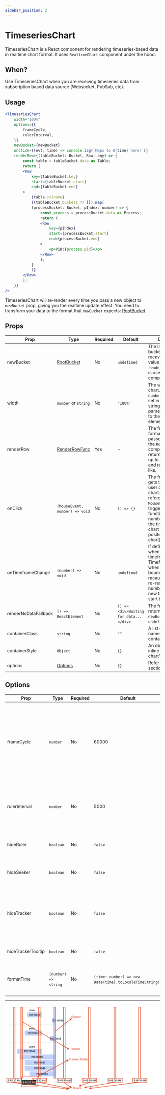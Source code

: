 ```yaml
---
sidebar_position: 2
---
```


# TimeseriesChart

TimeseriesChart is a React component for rendering timeseries-based data in realtime chart format. It uses `RealtimeChart` component under the hood.

## When?

Use TimeseriesChart when you are receiving timeseries data from subscription based data source (Websocket, PubSub, etc).

## Usage

```jsx
<TimeseriesChart
    width="100%"
    options={{
        frameCycle,
        rulerInterval,
    }}
    newBucket={newBucket}
    onClick={(evt, time) => console.log(`Maps to ${time} here!`)}
    renderRow={(tableBucket: Bucket, Row: any) => {
        const table = tableBucket.data as Table;
        return (
        <Row
            key={tableBucket.key}
            start={tableBucket.start}
            end={tableBucket.end}
        >
            {table.relname}
            {(tableBucket.buckets ?? []).map(
            (processBucket: Bucket, pIndex: number) => {
                const process = processBucket.data as Process;
                return (
                <Row
                    key={pIndex}
                    start={processBucket.start}
                    end={processBucket.end}
                >
                    <p>PID:{process.pid}</p>
                </Row>
                );
            }
            )}
        </Row>
        );
    }}
/>
```

TimeseriesChart will re-render every time you pass a new object to `newBucket` prop, giving you the realtime update effect. You need to transform your data to the format that `newBucket` expects: [RootBucket](/docs/types#rootbucket)

## Props

| Prop | Type | Required | Default | Description |
| --- | --- | --- | --- | --- |
| newBucket | [RootBucket](/docs/types#rootbucket) | No | `undefined` | The latest timeseries bucket data you've recevied. When its value is `undefined`, `renderNoDataFallback` is used to render the component. |
| width | `number` or `string` | No | `'100%'` | The width of the chart. If given in `number`, the width is set in `px`. If given in string, it tries to parse into `%`, relative to the parent element. |
| renderRow | [RenderRowFunc](/docs/types#renderrowfunc) | Yes | - | The function which formats the row. It's passed a bucket and the `Row` React component. Must return a JSX which is up to you to format and render as you like. |
| onClick | `(MouseEvent, number) => void` | No | `() => {}` | The function that gets triggered when user clicks on the chart. It gets reference to the `MouseEvent` which triggered this function, and a number representing the time within the chart (mapped by the position within the chart). |
| onTimeframeChange | `(number) => void` | No | `undefined` | If defined, executed when the chart's timeframe changes. Timeframe changes when the chart's boundary is recaulculated and re-rendered. The number passed is the new timeframe's start time. |
| renderNoDataFallback | `() => ReactElement` | No | `() => <div>Waiting for data...</div>` | The function that returns a JSX when `newBucket` prop is `undefined`. |
| containerClass | `string` | No | `""` | A list of HTML class names for the chart's container. |
| containerStyle | `Object` | No | `{}` | An object of React inline styles for the chart's container. |
| options | [Options](/docs/timeseries-chart#options) | No | `{}` | Refer to the [Options](/docs/timeseries-chart#options) section below. |

## Options

| Prop | Type | Required | Default | Description |
| --- | --- | --- | --- | --- |
| frameCycle | `number` | No | 60000 | The length of the time frame lifecycle in milliseconds, where one time frame represents the period that chart remains with the same time range between updates. |
| rulerInterval | `number` | No | 5000 | The time interval between each ruler. Not applicable if `hideRuler` option is `true`. |
| hideRuler | `boolean` | No | `false` | If true, hide the ruler (see the image below). |
| hideSeeker | `boolean` | No | `false` | If true, hide the seeker (see the image below). |
| hideTracker | `boolean` | No | `false` | If true, hide the tracker (the vertical line which tracks the mouse position - see the image below). |
| hideTrackerTooltip | `boolean` | No | `false` | If true, hide the tooltip for the tracker. |
| formatTime | `(number) => string` | No | `(time: number) => new Date(time).toLocaleTimeString()` | Formats the time label shown for the rulers and tracker tooltip. |

---

<img src ="./timeseries-chart-options.png"/>

